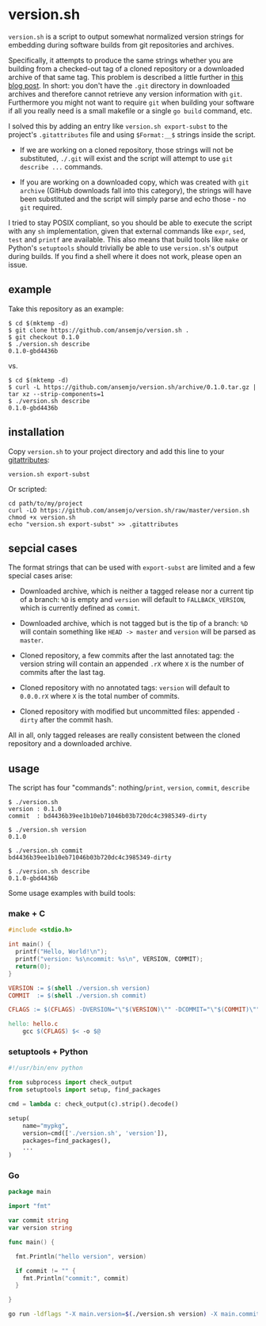 # version.sh

`version.sh` is a script to output somewhat normalized version strings for embedding during software
builds from git repositories and archives.

Specifically, it attempts to produce the same strings whether you are building from a checked-out
tag of a cloned repository or a downloaded archive of that same tag. This problem is described a
little further in
[this blog post](https://semjonov.de/post/2018-10/commit-hash-replacement-in-git-archives/). In
short: you don't have the `.git` directory in downloaded archives and therefore cannot retrieve any
version information with `git`. Furthermore you might not want to require `git` when building your
software if all you really need is a small makefile or a single `go build` command, etc.

I solved this by adding an entry like `version.sh export-subst` to the project's `.gitattributes`
file and using `$Format:__$` strings inside the script.

- If we are working on a cloned repository, those strings will not be substituted, `./.git` will
  exist and the script will attempt to use `git describe ...` commands.

- If you are working on a downloaded copy, which was created with `git archive` (GitHub downloads
  fall into this category), the strings will have been substituted and the script will simply parse
  and echo those - no `git` required.

I tried to stay POSIX compliant, so you should be able to execute the script with any `sh`
implementation, given that external commands like `expr`, `sed`, `test` and `printf` are available.
This also means that build tools like `make` or Python's `setuptools` should trivially be able to
use `version.sh`'s output during builds. If you find a shell where it does not work, please open an
issue.

## example

Take this repository as an example:

```
$ cd $(mktemp -d)
$ git clone https://github.com/ansemjo/version.sh .
$ git checkout 0.1.0
$ ./version.sh describe
0.1.0-gbd4436b
```

vs.

```
$ cd $(mktemp -d)
$ curl -L https://github.com/ansemjo/version.sh/archive/0.1.0.tar.gz | tar xz --strip-components=1
$ ./version.sh describe
0.1.0-gbd4436b
```

## installation

Copy `version.sh` to your project directory and add this line to your
[gitattributes](https://git-scm.com/docs/gitattributes):

```
version.sh export-subst
```

Or scripted:

```
cd path/to/my/project
curl -LO https://github.com/ansemjo/version.sh/raw/master/version.sh
chmod +x version.sh
echo "version.sh export-subst" >> .gitattributes
```

## sepcial cases

The format strings that can be used with `export-subst` are limited and a few special cases arise:

- Downloaded archive, which is neither a tagged release nor a current tip of a branch: `%D` is empty
  and `version` will default to `FALLBACK_VERSION`, which is currently defined as `commit`.

- Downloaded archive, which is not tagged but is the tip of a branch: `%D` will contain something
  like `HEAD -> master` and `version` will be parsed as `master`.

- Cloned repository, a few commits after the last annotated tag: the version string will contain an
  appended `.rX` where `X` is the number of commits after the last tag.

- Cloned repository with no annotated tags: `version` will default to `0.0.0.rX` where `X` is the
  total number of commits.

- Cloned repository with modified but uncommitted files: appended `-dirty` after the commit hash.

All in all, only tagged releases are really consistent between the cloned repository and a
downloaded archive.

## usage

The script has four "commands": nothing/`print`, `version`, `commit`, `describe`

```
$ ./version.sh
version : 0.1.0
commit  : bd4436b39ee1b10eb71046b03b720dc4c3985349-dirty

$ ./version.sh version
0.1.0

$ ./version.sh commit
bd4436b39ee1b10eb71046b03b720dc4c3985349-dirty

$ ./version.sh describe
0.1.0-gbd4436b
```

Some usage examples with build tools:

### make + C

```c
#include <stdio.h>

int main() {
  printf("Hello, World!\n");
  printf("version: %s\ncommit: %s\n", VERSION, COMMIT);
  return(0);
}
```

```makefile
VERSION := $(shell ./version.sh version)
COMMIT  := $(shell ./version.sh commit)

CFLAGS := $(CFLAGS) -DVERSION="\"$(VERSION)\"" -DCOMMIT="\"$(COMMIT)\""

hello: hello.c
	gcc $(CFLAGS) $< -o $@
```

### setuptools + Python

```python
#!/usr/bin/env python

from subprocess import check_output
from setuptools import setup, find_packages

cmd = lambda c: check_output(c).strip().decode()

setup(
    name="mypkg",
    version=cmd(['./version.sh', 'version']),
    packages=find_packages(),
    ...
)
```

### Go

```go
package main

import "fmt"

var commit string
var version string

func main() {

  fmt.Println("hello version", version)

  if commit != "" {
    fmt.Println("commit:", commit)
  }

}
```

```sh
go run -ldflags "-X main.version=$(./version.sh version) -X main.commit=$(./version.sh commit)" hello.go
```

